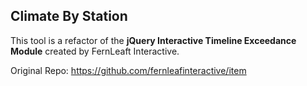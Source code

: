 ## Climate By Station

This tool is a refactor of the <strong>jQuery Interactive Timeline Exceedance Module</strong> created by FernLeaft Interactive.

Original Repo: https://github.com/fernleafinteractive/item

